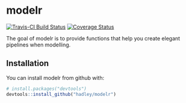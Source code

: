 # modelr

[![Travis-CI Build Status](https://travis-ci.org/hadley/modelr.svg?branch=master)](https://travis-ci.org/hadley/modelr)
[![Coverage Status](https://img.shields.io/codecov/c/github/hadley/modelr/master.svg)](https://codecov.io/github/hadley/modelr?branch=master)

The goal of modelr is to provide functions that help you create elegant pipelines when modelling.

## Installation

You can install modelr from github with:

```R
# install.packages("devtools")
devtools::install_github("hadley/modelr")
```
